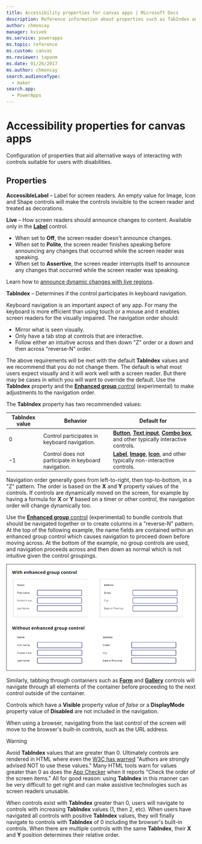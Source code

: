 ```yaml
---
title: Accessibility properties for canvas apps | Microsoft Docs
description: Reference information about properties such as TabIndex and Tooltip
author: chmoncay
manager: kvivek
ms.service: powerapps
ms.topic: reference
ms.custom: canvas
ms.reviewer: tapanm
ms.date: 01/26/2017
ms.author: chmoncay
search.audienceType: 
  - maker
search.app: 
  - PowerApps
---
```

# Accessibility properties for canvas apps

Configuration of properties that aid alternative ways of interacting with controls suitable for users with disabilities.

## Properties

**AccessibleLabel** – Label for screen readers. An empty value for Image, Icon and Shape controls will make the controls invisible to the screen reader and treated as decorations.

**Live** – How screen readers should announce changes to content. Available only in the **[Label](control-text-box.md)** control.

* When set to **Off**, the screen reader doesn't announce changes.
* When set to **Polite**, the screen reader finishes speaking before announcing any changes that occurred while the screen reader was speaking.
* When set to **Assertive**, the screen reader interrupts itself to announce any changes that occurred while the screen reader was speaking.

Learn how to [announce dynamic changes with live regions](../accessible-apps-live-regions.md).

**TabIndex** – Determines if the control participates in keyboard navigation.

Keyboard navigation is an important aspect of any app.  For many the keyboard is more efficient than using touch or a mouse and it enables screen readers for the visually impaired.  The navigation order should:
- Mirror what is seen visually.
- Only have a tab stop at controls that are interactive.
- Follow either an intuitive across and then down "Z" order or a down and then across "reverse-N" order.

The above requirements will be met with the default **TabIndex** values and we recommend that you do not change them.  The default is what most users expect visually and it will work well with a screen reader.  But there may be cases in which you will want to override the default.  Use the **TabIndex** property and the [**Enhanced group** control](https://powerapps.microsoft.com/blog/enhanced-group-experimental-control-with-layout-control-and-nesting/) (experimental) to make adjustments to the navigation order.  

The **TabIndex** property has two recommended values:

| TabIndex value | Behavior | Default for |
|----------------|----------|-------------|
| 0 | Control participates in keyboard navigation. | [**Button**](control-button.md), [**Text input**](control-text-input.md), [**Combo box**](control-combo-box.md), and other typically interactive controls. |
| &minus;1 | Control does not participate in keyboard navigation. | [**Label**](control-text-box.md), [**Image**](control-image.md), [**Icon**](control-shapes-icons.md), and other typically non-interactive controls. |

Navigation order generally goes from left-to-right, then top-to-bottom, in a "Z" pattern. The order is based on the **X** and **Y** property values of the controls. If controls are dynamically moved on the screen, for example by having a formula for **X** or **Y** based on a timer or other control, the navigation order will change dynamically too.

Use the [**Enhanced group** control](https://powerapps.microsoft.com/blog/enhanced-group-experimental-control-with-layout-control-and-nesting/) (experimental) to bundle controls that should be navigated together or to create columns in a "reverse-N" pattern.  At the top of the following example, the name fields are contained within an enhanced group control which causes navigation to proceed down before moving across.  At the bottom of the example, no group controls are used, and navigation proceeds across and then down as normal which is not intuitive given the control groupings. 

![Animation showing enhanced group control causing navigation to proceed down within a group before moving across](media/properties-accessibility/enhanced-group.gif)

Similarly, tabbing through containers such as [**Form**](control-form-detail.md) and [**Gallery**](control-gallery.md) controls will navigate through all elements of the container before proceeding to the next control outside of the container.  

Controls which have a **Visible** property value of *false* or a **DisplayMode** property value of **Disabled** are not included in the navigation.  

When using a browser, navigating from the last control of the screen will move to the browser's built-in controls, such as the URL address.  

> [!WARNING]
> Avoid **TabIndex** values that are greater than 0. Ultimately controls are rendered in HTML where even the [W3C has warned](https://www.w3.org/TR/wai-aria-practices/#kbd_general_between) "Authors are strongly advised NOT to use these values." Many HTML tools warn for values greater than 0 as does the [App Checker](../accessibility-checker.md) when it reports "Check the order of the screen items."  All for good reason: using **TabIndex** in this manner can be very difficult to get right and can make assistive technologies such as screen readers unusable.
> 
> When controls exist with **TabIndex** greater than 0, users will navigate to controls with increasing **TabIndex** values (1, then 2, etc). When users have navigated all controls with positive **TabIndex** values, they will finally navigate to controls with **TabIndex** of 0 including the browser's built-in controls. When there are multiple controls with the same **TabIndex**, their **X** and **Y** position determines their relative order.






